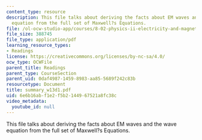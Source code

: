 ```yaml
---
content_type: resource
description: This file talks about deriving the facts about EM waves and the wave
  equation from the full set of Maxwell?s Equations.
file: /ol-ocw-studio-app/courses/8-02-physics-ii-electricity-and-magnetism-spring-2007/6e6b16abf1e2f5b2144967521a8fc38c_summary_w13d1.pdf
file_size: 388745
file_type: application/pdf
learning_resource_types:
- Readings
license: https://creativecommons.org/licenses/by-nc-sa/4.0/
ocw_type: OCWFile
parent_title: Readings
parent_type: CourseSection
parent_uid: 0daf4987-1459-8983-aa85-5689f242c83b
resourcetype: Document
title: summary_w13d1.pdf
uid: 6e6b16ab-f1e2-f5b2-1449-67521a8fc38c
video_metadata:
  youtube_id: null
---
```

This file talks about deriving the facts about EM waves and the wave equation from the full set of Maxwell?s Equations.